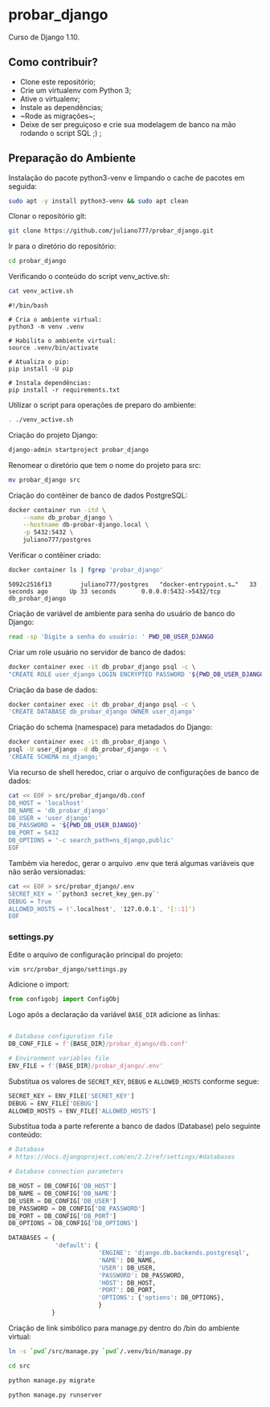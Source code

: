 # probar_django

Curso de Django 1.10.

## Como contribuir?

* Clone este repositório;
* Crie um virtualenv com Python 3;
* Ative o virtualenv;
* Instale as dependências;
* ~Rode as migrações~;
* Deixe de ser preguiçoso e crie sua modelagem de banco na mão rodando o script SQL ;) ;


## Preparação do Ambiente

Instalação do pacote python3-venv e limpando o cache de pacotes em seguida:

```bash
sudo apt -y install python3-venv && sudo apt clean
```

Clonar o repositório git:

```bash
git clone https://github.com/juliano777/probar_django.git
```

Ir para o diretório do repositório:

```bash
cd probar_django
```

Verificando o conteúdo do script venv_active.sh:

```bash
cat venv_active.sh
```

    #!/bin/bash

    # Cria o ambiente virtual:
    python3 -m venv .venv

    # Habilita o ambiente virtual:
    source .venv/bin/activate

    # Atualiza o pip:
    pip install -U pip

    # Instala dependências:
    pip install -r requirements.txt

Utilizar o script para operações de preparo do ambiente:

```bash
. ./venv_active.sh
```

Criação do projeto Django:

```bash
django-admin startproject probar_django
```

Renomear o diretório que tem o nome do projeto para src:

```bash
mv probar_django src
```

Criação do contêiner de banco de dados PostgreSQL:

```bash
docker container run -itd \
    --name db_probar_django \
    --hostname db-probar-django.local \
    -p 5432:5432 \
    juliano777/postgres
```

Verificar o contêiner criado:

```bash
docker container ls | fgrep 'probar_django'
```

    5092c2516f13        juliano777/postgres   "docker-entrypoint.s…"   33 seconds ago      Up 33 seconds       0.0.0.0:5432->5432/tcp   db_probar_django


Criação de variável de ambiente para senha do usuário de banco do Django:

```bash
read -sp 'Digite a senha do usuário: ' PWD_DB_USER_DJANGO
```

Criar um role usuário no servidor de banco de dados:

```bash
docker container exec -it db_probar_django psql -c \
"CREATE ROLE user_django LOGIN ENCRYPTED PASSWORD '${PWD_DB_USER_DJANGO}'"
```

Criação da base de dados:

```bash
docker container exec -it db_probar_django psql -c \
'CREATE DATABASE db_probar_django OWNER user_django'
```


Criação do schema (namespace) para metadados do Django:

```bash
docker container exec -it db_probar_django \
psql -U user_django -d db_probar_django -c \
'CREATE SCHEMA ns_django;'
```


Via recurso de shell heredoc, criar o arquivo de configurações de banco de dados:

```bash
cat << EOF > src/probar_django/db.conf
DB_HOST = 'localhost'
DB_NAME = 'db_probar_django'
DB_USER = 'user_django'
DB_PASSWORD = '${PWD_DB_USER_DJANGO}'
DB_PORT = 5432
DB_OPTIONS = '-c search_path=ns_django,public'
EOF
```



Também via heredoc, gerar o arquivo .env que terá algumas variáveis que não
serão versionadas:

```bash
cat << EOF > src/probar_django/.env
SECRET_KEY = '`python3 secret_key_gen.py`'
DEBUG = True
ALLOWED_HOSTS = ('.localhost', '127.0.0.1', '[::1]')
EOF
```



### settings.py

Edite o arquivo de configuração principal do projeto:

```bash
vim src/probar_django/settings.py
```

Adicione o import:
```python
from configobj import ConfigObj
```

Logo após a declaração da variável `BASE_DIR` adicione as linhas: 

```python

# Database configuration file
DB_CONF_FILE = f'{BASE_DIR}/probar_django/db.conf'

# Environment variables file
ENV_FILE = f'{BASE_DIR}/probar_django/.env'
```

Substitua os valores de `SECRET_KEY`, `DEBUG` e `ALLOWED_HOSTS` conforme segue:

```python
SECRET_KEY = ENV_FILE['SECRET_KEY']
DEBUG = ENV_FILE['DEBUG']
ALLOWED_HOSTS = ENV_FILE['ALLOWED_HOSTS']
```



Substitua toda a parte referente a banco de dados (Database) pelo seguinte
conteúdo:

```python
# Database
# https://docs.djangoproject.com/en/2.2/ref/settings/#databases

# Database connection parameters

DB_HOST = DB_CONFIG['DB_HOST']
DB_NAME = DB_CONFIG['DB_NAME']
DB_USER = DB_CONFIG['DB_USER']
DB_PASSWORD = DB_CONFIG['DB_PASSWORD']
DB_PORT = DB_CONFIG['DB_PORT']
DB_OPTIONS = DB_CONFIG['DB_OPTIONS']

DATABASES = {
             'default': {
                         'ENGINE': 'django.db.backends.postgresql',
                         'NAME': DB_NAME,
                         'USER': DB_USER,
                         'PASSWORD': DB_PASSWORD,
                         'HOST': DB_HOST,
                         'PORT': DB_PORT,
                         'OPTIONS': {'options': DB_OPTIONS},
                         }
            }
```

Criação de link simbólico para manage.py dentro do /bin do ambiente virtual:

```bash
ln -s `pwd`/src/manage.py `pwd`/.venv/bin/manage.py
```


```bash
cd src
```

```bash
python manage.py migrate
```


```bash
python manage.py runserver
```
